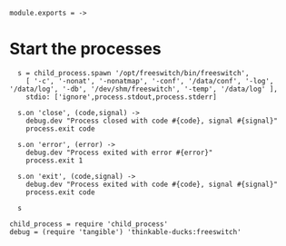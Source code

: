     module.exports = ->

Start the processes
===================

      s = child_process.spawn '/opt/freeswitch/bin/freeswitch',
        [ '-c', '-nonat', '-nonatmap', '-conf', '/data/conf', '-log', '/data/log', '-db', '/dev/shm/freeswitch', '-temp', '/data/log' ],
        stdio: ['ignore',process.stdout,process.stderr]

      s.on 'close', (code,signal) ->
        debug.dev "Process closed with code #{code}, signal #{signal}"
        process.exit code

      s.on 'error', (error) ->
        debug.dev "Process exited with error #{error}"
        process.exit 1

      s.on 'exit', (code,signal) ->
        debug.dev "Process exited with code #{code}, signal #{signal}"
        process.exit code

      s

    child_process = require 'child_process'
    debug = (require 'tangible') 'thinkable-ducks:freeswitch'
